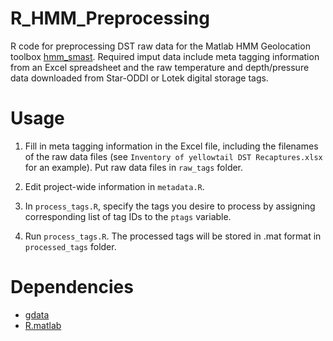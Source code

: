 # R_HMM_Preprocessing
R code for preprocessing DST raw data for the Matlab HMM Geolocation toolbox [hmm_smast](https://github.com/cliu3/hmm_smast). 
Required imput data include meta tagging information from an Excel spreadsheet and the raw temperature and depth/pressure data downloaded from Star-ODDI or Lotek digital storage tags.

# Usage
1. Fill in meta tagging information in the Excel file, including the filenames of the raw data files (see `Inventory of yellowtail DST Recaptures.xlsx` for an example). Put raw data files in `raw_tags` folder.

2. Edit project-wide information in `metadata.R`.

3. In `process_tags.R`, specify the tags you desire to process by assigning corresponding list of tag IDs to the `ptags` variable.

4. Run `process_tags.R`. The processed tags will be stored in .mat format in `processed_tags` folder.

# Dependencies
* [gdata](https://cran.r-project.org/web/packages/gdata/index.html)
* [R.matlab](https://cran.r-project.org/web/packages/R.matlab/index.html)
